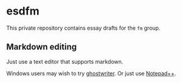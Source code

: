 # esdfm

This private repository contains essay drafts for the `fm` group.

## Markdown editing

Just use a text editor that supports markdown.

Windows users may wish to try [ghostwriter](https://github.com/KDE/ghostwriter/releases/). Or just use [Notepad++](https://notepad-plus-plus.org/).
